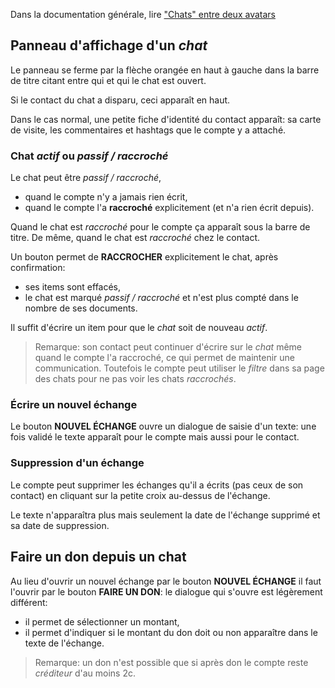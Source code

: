 Dans la documentation générale, lire <a href="$$/appli/contactschats.html" target="_blank">"Chats" entre deux avatars</a>

## Panneau d'affichage d'un _chat_
Le panneau se ferme par la flèche orangée en haut à gauche dans la barre de titre citant entre qui et qui le chat est ouvert.

Si le contact du chat a disparu, ceci apparaît en haut.

Dans le cas normal, une petite fiche d'identité du contact apparaît: sa carte de visite, les commentaires et hashtags que le compte y a attaché.

### Chat _actif_ ou _passif / raccroché_
Le chat peut être _passif / raccroché_, 
- quand le compte n'y a jamais rien écrit,
- quand le compte l'a **raccroché** explicitement (et n'a rien écrit depuis).

Quand le chat est _raccroché_ pour le compte ça apparaît sous la barre de titre. De même, quand le chat est _raccroché_ chez le contact.

Un bouton permet de **RACCROCHER** explicitement le chat, après confirmation:
- ses items sont effacés,
- le chat est marqué _passif / raccroché_ et n'est plus compté dans le nombre de ses documents.

Il suffit d'écrire un item pour que le _chat_ soit de nouveau _actif_.

> Remarque: son contact peut continuer d'écrire sur le _chat_ même quand le compte l'a raccroché, ce qui permet de maintenir une communication. Toutefois le compte peut utiliser le _filtre_ dans sa page des chats pour ne pas voir les chats _raccrochés_.

### Écrire un nouvel échange
Le bouton **NOUVEL ÉCHANGE** ouvre un dialogue de saisie d'un texte: une fois validé le texte apparaît pour le compte mais aussi pour le contact.

### Suppression d'un échange
Le compte peut supprimer les échanges qu'il a écrits (pas ceux de son contact) en cliquant sur la petite croix au-dessus de l'échange.

Le texte n'apparaîtra plus mais seulement la date de l'échange supprimé et sa date de suppression.

## Faire un don depuis un chat
Au lieu d'ouvrir un nouvel échange par le bouton **NOUVEL ÉCHANGE** il faut l'ouvrir par le bouton **FAIRE UN DON**: le dialogue qui s'ouvre est légèrement différent:
- il permet de sélectionner un montant,
- il permet d'indiquer si le montant du don doit ou non apparaître dans le texte de l'échange.

> Remarque: un don n'est possible que si après don le compte reste _créditeur_ d'au moins 2c.


